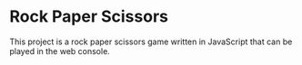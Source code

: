 # Rock Paper Scissors

This project is a rock paper scissors game written in JavaScript that can be played in the web console.